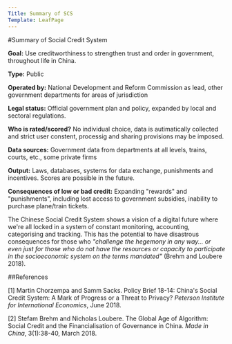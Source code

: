 ```yaml
---
Title: Summary of SCS
Template: LeafPage
---
```


#Summary of Social Credit System

**Goal:** Use creditworthiness to strengthen trust and order in government, throughout life in China.

**Type:** Public

**Operated by:** National Development and Reform Commission as lead, other government departments for areas of jurisdiction

**Legal status:** Official government plan and policy, expanded by local and sectoral regulations. 

**Who is rated/scored?** No individual choice, data is autimatically collected and strict user constent, processig and sharing provisions may be imposed.

**Data sources:** Government data from departments at all levels, trains, courts, etc., some private firms

**Output:** Laws, databases, systems for data exchange, punishments and incentives. Scores are possible in the future.

**Consequences of low or bad credit:** Expanding "rewards" and "punishments", including lost access to government subsidies, inability to purchase plane/train tickets. 

The Chinese Social Credit System shows a vision of a digital future where we're all locked in a system of constant monitoring, accounting, categorising and tracking. 
This has the potential to have disastrous consequences for those who *"challenge the hegemony in any way... or even just for those who do not have the resources or capacity to participate in the socioeconomic system on the terms mandated"* (Brehm and Loubere 2018).

##References

[1] Martin Chorzempa and Samm Sacks. Policy Brief 18-14: China's Social Credit System: A Mark of Progress or a Threat to Privacy? *Peterson Institute for International Economics*, June 2018. 

[2] Stefam Brehm and Nicholas Loubere. The Global Age of Algorithm: Social Credit and the Financialisation of Governance in China. *Made in China*, 3(1):38-40, March 2018. 
